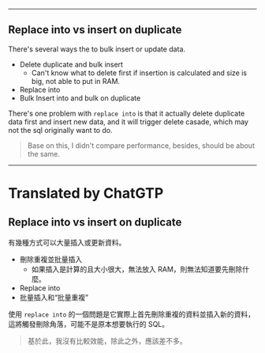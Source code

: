 <!--HugoNoteFlag-->

---

## Replace into vs insert on duplicate

There's several ways the to bulk insert or update data.

* Delete duplicate and bulk insert
    * Can't know what to delete first if insertion is calculated and size is big, not able to put in RAM.
* Replace into
* Bulk Insert into and bulk on duplicate

There's one problem with `replace into` is that it actually delete duplicate data first and insert new data, and it will trigger delete casade, which may not the sql originally want to do.

> Base on this, I didn't compare performance, besides, should be about the same.


---

<!--HugoNoteZhFlag-->

# Translated by ChatGTP

## Replace into vs insert on duplicate

有幾種方式可以大量插入或更新資料。

* 刪除重複並批量插入
    * 如果插入是計算的且大小很大，無法放入 RAM，則無法知道要先刪除什麼。
* Replace into
* 批量插入和“批量重複”

使用 `replace into` 的一個問題是它實際上首先刪除重複的資料並插入新的資料，這將觸發刪除角落，可能不是原本想要執行的 SQL。

> 基於此，我沒有比較效能，除此之外，應該差不多。
